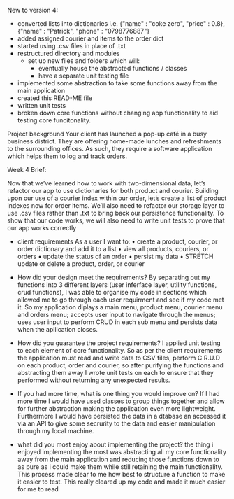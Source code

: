 New to version 4:

- converted lists into dictionaries i.e. {"name" : "coke zero", "price" : 0.8}, {"name" : "Patrick", "phone" : "0798776887"}
- added assigned courier and items to the order dict
- started using .csv files in place of .txt
- restructured directory and modules
    - set up new files and folders which will:
        - eventually house the abstracted functions / classes
        - have a separate unit testing file
- implemented some abstraction to take some functions away from the main application
- created this READ-ME file
- written unit tests
- broken down core functions without changing app functionality to aid testing core funcitonality.




Project background
Your client has launched a pop-up café in a busy business district. They
are offering home-made lunches and refreshments to the surrounding
offices. As such, they require a software application which helps them to
log and track orders.

Week 4 Brief:

Now that we’ve learned how to work with two-dimensional data, let’s refactor
our app to use dictionaries for both product and courier.
Building upon our use of a courier index within our order, let’s create a list of
product indexes now for order items.
We’ll also need to refactor our storage layer to use .csv files rather than .txt
to bring back our persistence functionality.
To show that our code works, we will also need to write unit tests to prove that
our app works correctly

- client requirements
As a user I want to:
• create a product, courier, or order dictionary and add it to a list
• view all products, couriers, or orders
• update the status of an order
• persist my data
• STRETCH update or delete a product, order, or courier


- How did your design meet the requirements?
By separating out my functions into 3 different layers (user inferface layer, utility functions, crud functions), I was able to organise my code in sections which allowed me to go through each user requirment and see if my code met it. So my application diplays a main menu, product menu, courier menu and orders menu; accepts user input to navigate through the menus; uses user input to perform CRUD in each sub menu and persists data when the apllication closes.


- How did you guarantee the project requirements?
I applied unit testing to each element of core functionality. So as per the client requirements the application must read and write data to CSV files, perform C.R.U.D on each product, order and courier, so after purifying the functions and abstracting them away I wrote unit tests on each to ensure that they performed without returning any unexpected results.

- If you had more time, what is one thing you would improve on?
If I had more time I would have used classes to group things together and allow for further abstraction making the application even more lightweight. Furthermore I would have persisted the data in a dtabase an accessed it via an API to give some secrurity to the data and easier manipulation through my local machine.

- what did you most enjoy about implementing the project?
the thing i enjoyed implementing the most was abstracting all my core functionality away from the main application and reducing those functions down to as pure as i could make them while still retaining the main functionality. This process made clear to me how best to structure a function to make it easier to test. This really cleared up my code and made it much easier for me to read 